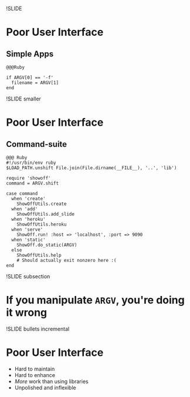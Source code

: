!SLIDE
# Poor User Interface
## Simple Apps

    @@@Ruby

    if ARGV[0] == '-f'
      filename = ARGV[1]
    end

!SLIDE smaller
# Poor User Interface
## Command-suite

    @@@ Ruby
    #!/usr/bin/env ruby
    $LOAD_PATH.unshift File.join(File.dirname(__FILE__), '..', 'lib')

    require 'showoff'
    command = ARGV.shift

    case command
      when 'create'
        ShowOffUtils.create
      when 'add'
        ShowOffUtils.add_slide
      when 'heroku'
        ShowOffUtils.heroku
      when 'serve'
        ShowOff.run! :host => 'localhost', :port => 9090
      when 'static' 
        ShowOff.do_static(ARGV)
      else
        ShowOffUtils.help
        # Should actually exit nonzero here :(
    end

!SLIDE subsection
# If you manipulate `ARGV`, you're doing it wrong

!SLIDE bullets incremental
# Poor User Interface
* Hard to maintain
* Hard to enhance
* *More* work than using libraries
* Unpolished and inflexible

